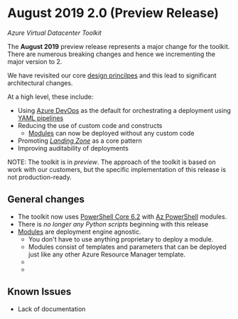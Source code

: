 # August 2019 2.0 (Preview Release)
_Azure Virtual Datacenter Toolkit_

The **August 2019** preview release represents a major change for the toolkit. 
There are numerous breaking changes and hence we incrementing the major version to 2.

We have revisited our core [design princilpes]() and this lead to significant architectural changes.

At a high level, these include:

- Using [Azure DevOps]() as the default for orchestrating a deployment using [YAML pipelines][]
- Reducing the use of custom code and constructs
    - [Modules][] can now be deployed without any custom code
- Promoting [_Landing Zone_]() as a core pattern
- Improving auditability of deployments

NOTE: 
The toolkit is in _preview_. 
The approach of the toolkit is based on work with our customers, but the specific implementation of this release is not production-ready.

## General changes

* The toolkit now uses [PowerShell Core 6.2][] with [Az PowerShell][] modules.
* There is _no longer any Python scripts_ beginning with this release
* [Modules][] are deployment engine agnostic. 
    - You don't have to use anything proprietary to deploy a module.
    - Modules consist of templates and parameters that can be deployed just like any other Azure Resource Manager template.
    - 
    - 
## Known Issues

* Lack of documentation

[Modules]: ../../Modules
[YAML pipelines]: https://docs.microsoft.com/en-us/azure/devops/pipelines/process/stages?view=azure-devops&tabs=yaml
[PowerShell Core 6.2]: https://docs.microsoft.com/en-us/powershell/scripting/whats-new/what-s-new-in-powershell-core-62?view=powershell-6
[Az PowerShell]: https://docs.microsoft.com/en-us/powershell/azure/install-az-ps?view=azps-2.5.0